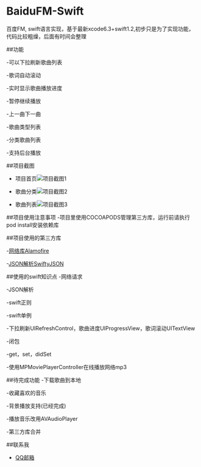 # BaiduFM-Swift
百度FM, swift语言实现，基于最新xcode6.3+swift1.2,初步只是为了实现功能，代码比较粗燥，后面有时间会整理

##功能

-可以下拉刷新歌曲列表

-歌词自动滚动

-实时显示歌曲播放进度

-暂停继续播放

-上一曲下一曲

-歌曲类型列表

-分类歌曲列表

-支持后台播放


##项目截图
- 项目首页![项目截图1](https://github.com/belm/BaiduFM-Swift/blob/master/BaiduFM-Swift_01.jpg?raw=true)

- 歌曲分类![项目截图2](https://github.com/belm/BaiduFM-Swift/blob/master/BaiduFM-Swift_02.jpg?raw=true)

- 歌曲列表![项目截图3](https://github.com/belm/BaiduFM-Swift/blob/master/BaiduFM-Swift_03.jpg?raw=true)

##项目使用注意事项
-项目里使用COCOAPODS管理第三方库，运行前请执行pod install安装依赖库

##项目使用的第三方库

-[网络库Alamofire](https://github.com/Alamofire/Alamofire)

-[JSON解析SwiftyJSON](https://github.com/SwiftyJSON/SwiftyJSON)

##使用的swift知识点
-网络请求

-JSON解析

-swift正则

-swift单例

-下拉刷新UIRefreshControl，歌曲进度UIProgressView，歌词滚动UITextView

-闭包

-get，set，didSet

-使用MPMoviePlayerController在线播放网络mp3 

##待完成功能
-下载歌曲到本地

-收藏喜欢的音乐

-背景播放支持(已经完成)

-播放音乐改用AVAudioPlayer

-第三方库合并

##联系我
- [QQ邮箱](mailto:belm@vip.qq.com)

